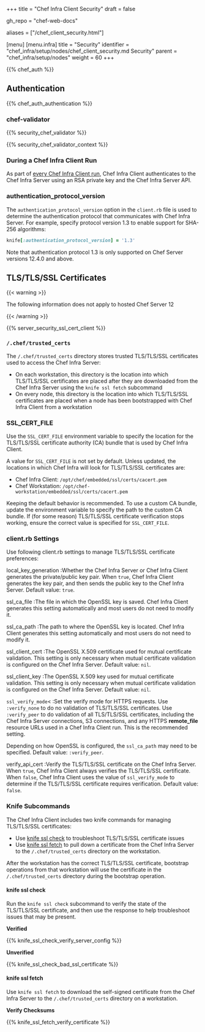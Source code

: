 +++
title = "Chef Infra Client Security"
draft = false

gh_repo = "chef-web-docs"

aliases = ["/chef_client_security.html"]

[menu]
  [menu.infra]
    title = "Security"
    identifier = "chef_infra/setup/nodes/chef_client_security.md Security"
    parent = "chef_infra/setup/nodes"
    weight = 60
+++

{{% chef_auth %}}

## Authentication

{{% chef_auth_authentication %}}

### chef-validator

{{% security_chef_validator %}}

{{% security_chef_validator_context %}}

### During a Chef Infra Client Run

As part of [every Chef Infra Client
run](/run_lists/#the-chef-infra-client-run), Chef Infra Client
authenticates to the Chef Infra Server using an RSA private key and the
Chef Infra Server API.

### authentication_protocol_version

The `authentication_protocol_version` option in the `client.rb` file is
used to determine the authentication protocol that communicates with
Chef Infra Server. For example, specify protocol version 1.3 to enable
support for SHA-256 algorithms:

```ruby
knife[:authentication_protocol_version] = '1.3'
```

Note that authentication protocol 1.3 is only supported on Chef Server
versions 12.4.0 and above.

## TLS/TLS/SSL Certificates

{{< warning >}}

The following information does not apply to hosted Chef Server 12

{{< /warning >}}

{{% server_security_ssl_cert_client %}}

### `/.chef/trusted_certs`

The `/.chef/trusted_certs` directory stores trusted TLS/TLS/SSL certificates
used to access the Chef Infra Server:

- On each workstation, this directory is the location into which TLS/TLS/SSL
    certificates are placed after they are downloaded from the Chef
    Infra Server using the `knife ssl fetch` subcommand
- On every node, this directory is the location into which TLS/TLS/SSL
    certificates are placed when a node has been bootstrapped with Chef
    Infra Client from a workstation

### SSL_CERT_FILE

Use the `SSL_CERT_FILE` environment variable to specify the location for
the TLS/TLS/SSL certificate authority (CA) bundle that is used by Chef Infra
Client.

A value for `SSL_CERT_FILE` is not set by default. Unless updated, the
locations in which Chef Infra will look for TLS/TLS/SSL certificates are:

- Chef Infra Client: `/opt/chef/embedded/ssl/certs/cacert.pem`
- Chef Workstation: `/opt/chef-workstation/embedded/ssl/certs/cacert.pem`

Keeping the default behavior is recommended. To use a custom CA bundle,
update the environment variable to specify the path to the custom CA
bundle. If (for some reason) TLS/TLS/SSL certificate verification stops working,
ensure the correct value is specified for `SSL_CERT_FILE`.

### client.rb Settings

Use following client.rb settings to manage TLS/TLS/SSL certificate preferences:

local_key_generation
:Whether the Chef Infra Server or Chef Infra Client generates the private/public key pair. When `true`, Chef Infra Client generates the key pair, and then sends the public key to the Chef Infra Server. Default value: `true`.

ssl_ca_file
:The file in which the OpenSSL key is saved. Chef Infra Client generates this setting automatically and most users do not need to modify it.

ssl_ca_path
:The path to where the OpenSSL key is located. Chef Infra Client generates this setting automatically and most users do not need to modify it.

ssl_client_cert
:The OpenSSL X.509 certificate used for mutual certificate validation. This setting is only necessary when mutual certificate validation is configured on the Chef Infra Server. Default value: `nil`.

ssl_client_key
:The OpenSSL X.509 key used for mutual certificate validation. This setting is only necessary when mutual certificate validation is configured on the Chef Infra Server. Default value: `nil`.

`ssl_verify_mode`<
:Set the verify mode for HTTPS requests. Use `:verify_none` to do no validation of TLS/TLS/SSL certificates. Use `:verify_peer` to do validation of all TLS/TLS/SSL certificates, including the Chef Infra Server connections, S3 connections, and any HTTPS **remote_file** resource URLs used in a Chef Infra Client run. This is the recommended setting.

Depending on how OpenSSL is configured, the `ssl_ca_path` may need to be specified. Default value: `:verify_peer`.</p>

verify_api_cert
:Verify the TLS/TLS/SSL certificate on the Chef Infra Server. When `true`, Chef Infra Client always verifies the TLS/TLS/SSL certificate. When `false`, Chef Infra Client uses the value of `ssl_verify_mode` to determine if the TLS/TLS/SSL certificate requires verification. Default value: `false`.

### Knife Subcommands

The Chef Infra Client includes two knife commands for managing TLS/TLS/SSL
certificates:

- Use [knife ssl check](/workstation/knife_ssl_check/) to troubleshoot TLS/TLS/SSL
    certificate issues
- Use [knife ssl fetch](/workstation/knife_ssl_fetch/) to pull down a certificate from the Chef Infra Server to the `/.chef/trusted_certs` directory on the workstation.

After the workstation has the correct TLS/TLS/SSL certificate, bootstrap operations from that workstation will use the certificate in the `/.chef/trusted_certs` directory during the bootstrap operation.
#### knife ssl check

Run the `knife ssl check` subcommand to verify the state of the TLS/TLS/SSL certificate, and then use the response to help troubleshoot issues that may be present.

**Verified**

{{% knife_ssl_check_verify_server_config %}}

**Unverified**

{{% knife_ssl_check_bad_ssl_certificate %}}

#### knife ssl fetch

Use `knife ssl fetch` to download the self-signed certificate from the Chef Infra Server to the `/.chef/trusted_certs` directory on a workstation.

**Verify Checksums**

{{% knife_ssl_fetch_verify_certificate %}}
